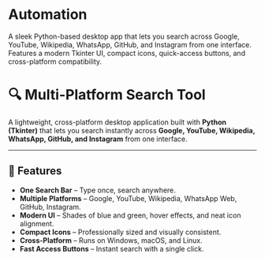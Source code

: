 # Automation
A sleek Python-based desktop app that lets you search across Google, YouTube, Wikipedia, WhatsApp, GitHub, and Instagram from one interface. Features a modern Tkinter UI, compact icons, quick-access buttons, and cross-platform compatibility.



# 🔍 Multi-Platform Search Tool

A lightweight, cross-platform desktop application built with **Python (Tkinter)** that lets you search instantly across **Google, YouTube, Wikipedia, WhatsApp, GitHub, and Instagram** from one interface.

---

## 🚀 Features

- **One Search Bar** – Type once, search anywhere.
- **Multiple Platforms** – Google, YouTube, Wikipedia, WhatsApp Web, GitHub, Instagram.
- **Modern UI** – Shades of blue and green, hover effects, and neat icon alignment.
- **Compact Icons** – Professionally sized and visually consistent.
- **Cross-Platform** – Runs on Windows, macOS, and Linux.
- **Fast Access Buttons** – Instant search with a single click.
